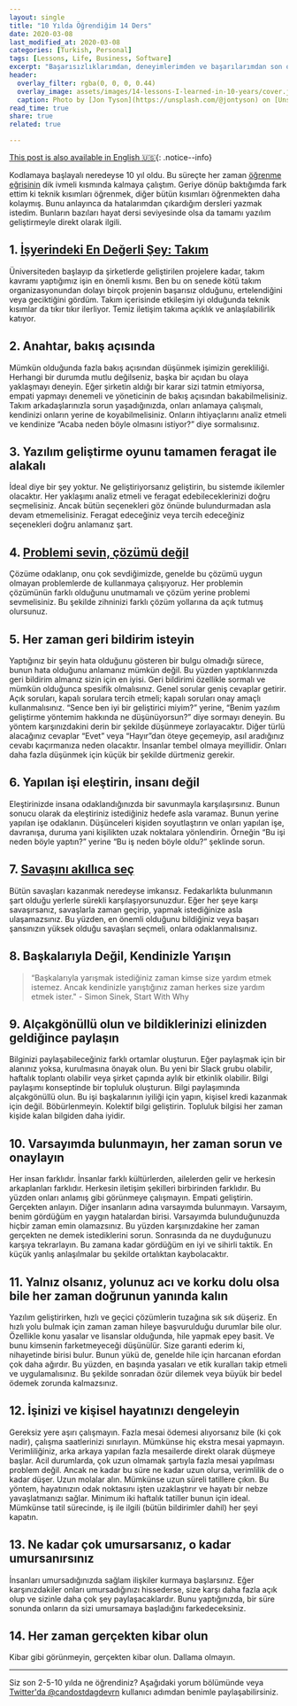 ```yaml
---
layout: single
title: "10 Yılda Öğrendiğim 14 Ders"
date: 2020-03-08
last_modified_at: 2020-03-08
categories: [Turkish, Personal]
tags: [Lessons, Life, Business, Software]
excerpt: "Başarısızlıklarımdan, deneyimlerimden ve başarılarımdan son on yilda çok şey öğrendim. İşte benim kısa listem."
header:
  overlay_filter: rgba(0, 0, 0, 0.44)
  overlay_image: assets/images/14-lessons-I-learned-in-10-years/cover.jpx
  caption: Photo by [Jon Tyson](https://unsplash.com/@jontyson) on [Unsplash](https://unsplash.com)
read_time: true
share: true
related: true

---
```


[This post is also available in English 🇺🇸](/14-lessons-I-learned-in-10-years){: .notice--info}

Kodlamaya başlayalı neredeyse 10 yıl oldu. Bu süreçte her zaman [öğrenme eğrisinin](https://www.researchgate.net/figure/The-learning-curve-With-the-introduction-and-implementation-of-a-new-technique-high_fig2_237994914) dik ivmeli kısmında kalmaya çalıştım. Geriye dönüp baktığımda fark ettim ki teknik kısımları öğrenmek, diğer bütün kısımları öğrenmekten daha kolaymış. Bunu anlayınca da hatalarımdan çıkardığım dersleri yazmak istedim. Bunların bazıları hayat dersi seviyesinde olsa da tamamı yazılım geliştirmeyle direkt olarak ilgili.

## 1. [İşyerindeki En Değerli Şey: Takım](/is-yerindeki-en-degerli-sey-takim)

Üniversiteden başlayıp da şirketlerde geliştirilen projelere kadar, takım kavramı yaptığımız işin en önemli kısmı. Ben bu on senede kötü takım organizasyonundan dolayı birçok projenin başarısız olduğunu, ertelendiğini veya geciktiğini gördüm. Takım içerisinde etkileşim iyi olduğunda teknik kısımlar da tıkır tıkır ilerliyor. Temiz iletişim takıma açıklık ve anlaşılabilirlik katıyor.

## 2. Anahtar, bakış açısında

Mümkün olduğunda fazla bakış açısından düşünmek işimizin gerekliliği. Herhangi bir durumda mutlu değilseniz, başka bir açıdan bu olaya yaklaşmayı deneyin. Eğer şirketin aldığı bir karar sizi tatmin etmiyorsa, empati yapmayı denemeli ve yöneticinin de bakış açısından bakabilmelisiniz.
Takım arkadaşlarınızla sorun yaşadığınızda, onları anlamaya çalışmalı, kendinizi onların yerine de koyabilmelisiniz. Onların ihtiyaçlarını analiz etmeli ve kendinize “Acaba neden böyle olmasını istiyor?” diye sormalısınız.

## 3. Yazılım geliştirme oyunu tamamen feragat ile alakalı

İdeal diye bir şey yoktur. Ne geliştiriyorsanız geliştirin, bu sistemde ikilemler olacaktır. Her yaklaşımı analiz etmeli ve feragat edebileceklerinizi doğru seçmelisiniz. Ancak bütün seçenekleri göz önünde bulundurmadan asla devam etmemelisiniz. Feragat edeceğiniz veya tercih edeceğiniz seçenekleri doğru anlamanız şart.

## 4. [Problemi sevin, çözümü değil](https://blog.leanstack.com/love-the-problem-not-your-solution-65cfbfb1916b)

Çözüme odaklanıp, onu çok sevdiğimizde, genelde bu çözümü uygun olmayan problemlerde de kullanmaya çalışıyoruz. Her problemin çözümünün farklı olduğunu unutmamalı ve çözüm yerine problemi sevmelisiniz. Bu şekilde zihninizi farklı çözüm yollarına da açık tutmuş olursunuz.

## 5. Her zaman geri bildirim isteyin

Yaptığınız bir şeyin hata olduğunu gösteren bir bulgu olmadığı sürece, bunun hata olduğunu anlamanız mümkün değil. Bu yüzden yaptıklarınızda geri bildirim almanız sizin için en iyisi. Geri bildirimi özellikle sormalı ve mümkün olduğunca spesifik olmalısınız. Genel sorular geniş cevaplar getirir. Açık soruları, kapalı sorulara tercih etmeli; kapalı soruları onay amaçlı kullanmalısınız. “Sence ben iyi bir geliştirici miyim?” yerine, “Benim yazılım geliştirme yöntemim hakkında ne düşünüyorsun?” diye sormayı deneyin. Bu yöntem karşınızdakini derin bir şekilde düşünmeye zorlayacaktır. Diğer türlü alacağınız cevaplar “Evet” veya “Hayır”dan öteye geçemeyip, asıl aradığınız cevabı kaçırmanıza neden olacaktır. İnsanlar tembel olmaya meyillidir. Onları daha fazla düşünmek için küçük bir şekilde dürtmeniz gerekir.

## 6. Yapılan işi eleştirin, insanı değil

Eleştirinizde insana odaklandığınızda bir savunmayla karşılaşırsınız. Bunun sonucu olarak da eleştiriniz istediğiniz hedefe asla varamaz. Bunun yerine yapılan işe odaklanın. Düşünceleri kişiden soyutlaştırın ve onları yapılan işe, davranışa, duruma yani kişilikten uzak noktalara yönlendirin. Örneğin “Bu işi neden böyle yaptın?” yerine “Bu iş neden böyle oldu?” şeklinde sorun.

## 7. [Savaşını akıllıca seç](https://idioms.thefreedictionary.com/choose+your+battles)

Bütün savaşları kazanmak neredeyse imkansız. Fedakarlıkta bulunmanın şart olduğu yerlerle sürekli karşılaşıyorsunuzdur. Eğer her şeye karşı savaşırsanız, savaşlarla zaman geçirip, yapmak istediğinize asla ulaşamazsınız. Bu yüzden, en önemli olduğunu bildiğiniz veya başarı şansınızın yüksek olduğu savaşları seçmeli, onlara odaklanmalısınız.

## 8. Başkalarıyla Değil, Kendinizle Yarışın

> “Başkalarıyla yarışmak istediğiniz zaman kimse size yardım etmek istemez. Ancak kendinizle yarıştığınız zaman herkes size yardım etmek ister." - Simon Sinek, Start With Why

## 9. Alçakgönüllü olun ve bildiklerinizi elinizden geldiğince paylaşın

Bilginizi paylaşabileceğiniz farklı ortamlar oluşturun. Eğer paylaşmak için bir alanınız yoksa, kurulmasına önayak olun. Bu yeni bir Slack grubu olabilir, haftalık toplantı olabilir veya şirket çapında aylık bir etkinlik olabilir. Bilgi paylaşımı konseptinde bir topluluk oluşturun.
Bilgi paylaşımında alçakgönüllü olun. Bu işi başkalarının iyiliği için yapın, kişisel kredi kazanmak için değil. Böbürlenmeyin. Kolektif bilgi geliştirin. Topluluk bilgisi her zaman kişide kalan bilgiden daha iyidir.

## 10. Varsayımda bulunmayın, her zaman sorun ve onaylayın

Her insan farklıdır. İnsanlar farklı kültürlerden, ailelerden gelir ve herkesin arkaplanları farklıdır. Herkesin iletişim şekilleri birbirinden farklıdır. Bu yüzden onları anlamış gibi görünmeye çalışmayın. Empati geliştirin. Gerçekten anlayın.
Diğer insanların adına varsayımda bulunmayın. Varsayım, benim gördüğüm en yaygın hatalardan birisi. Varsayımda bulunduğunuzda hiçbir zaman emin olamazsınız. Bu yüzden karşınızdakine her zaman gerçekten ne demek istediklerini sorun. Sonrasında da ne duyduğunuzu karşıya tekrarlayın. Bu zamana kadar gördüğüm en iyi ve sihirli taktik. En küçük yanlış anlaşılmalar bu şekilde ortalıktan kaybolacaktır.

## 11. Yalnız olsanız, yolunuz acı ve korku dolu olsa bile her zaman doğrunun yanında kalın

Yazılım geliştirirken, hızlı ve geçici çözümlerin tuzağına sık sık düşeriz. En hızlı yolu bulmak için zaman zaman hileye başvurulduğu durumlar bile olur. Özellikle konu yasalar ve lisanslar olduğunda, hile yapmak epey basit. Ve bunu kimsenin farketmeyeceği düşünülür. Size garanti ederim ki, nihayetinde birisi bulur. Bunun yükü de, genelde hile için harcanan efordan çok daha ağırdır. Bu yüzden, en başında yasaları ve etik kuralları takip etmeli ve uygulamalısınız. Bu şekilde sonradan özür dilemek veya büyük bir bedel ödemek zorunda kalmazsınız.

## 12. İşinizi ve kişisel hayatınızı dengeleyin

Gereksiz yere aşırı çalışmayın. Fazla mesai ödemesi alıyorsanız bile (ki çok nadir), çalışma saatlerinizi sınırlayın. Mümkünse hiç ekstra mesai yapmayın. Verimliliğiniz, arka arkaya yapılan fazla mesailerde direkt olarak düşmeye başlar. Acil durumlarda, çok uzun olmamak şartıyla fazla mesai yapılması problem değil. Ancak ne kadar bu süre ne kadar uzun olursa, verimlilik de o kadar düşer.
Uzun molalar alın. Mümkünse uzun süreli tatillere çıkın. Bu yöntem, hayatınızın odak noktasını işten uzaklaştırır ve hayatı bir nebze yavaşlatmanızı sağlar. Minimum iki haftalık tatiller bunun için ideal. Mümkünse tatil sürecinde, iş ile ilgili (bütün bildirimler dahil) her şeyi kapatın.

## 13. Ne kadar çok umursarsanız, o kadar umursanırsınız

İnsanları umursadığınızda sağlam ilişkiler kurmaya başlarsınız. Eğer karşınızdakiler onları umursadığınızı hissederse, size karşı daha fazla açık olup ve sizinle daha çok şey paylaşacaklardır. Bunu yaptığınızda, bir süre sonunda onların da sizi umursamaya başladığını farkedeceksiniz.

## 14. Her zaman gerçekten kibar olun

Kibar gibi görünmeyin, gerçekten kibar olun. Dallama olmayın.

---

Siz son 2-5-10 yılda ne öğrendiniz? Aşağıdaki yorum bölümünde veya [Twitter'da @candostdagdevrn](https://twitter.com/candostdagdevrn) kullanıcı adımdan benimle paylaşabilirsiniz.
